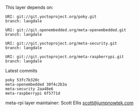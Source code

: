 This layer depends on:

    URI: git://git.yoctoproject.org/poky.git
    branch: langdale

    URI: git://git.openembedded.org/meta-openembedded.git
    branch: langdale

    URI: git://git.yoctoproject.org/meta-security.git
    branch: langdale

    URI: git://git.yoctoproject.org/meta-raspberrypi.git
    branch: langdale

Latest commits

    poky 53fc7b320c
    meta-openembedded 30f4c2b3a
    meta-security 2aa48e6
    meta-raspberrypi 6f5771d

meta-rpi layer maintainer: Scott Ellis <scott@jumpnowtek.com>
